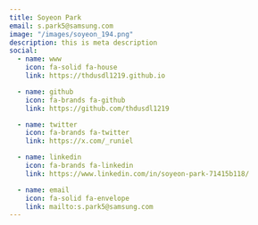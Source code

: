 ```yaml
---
title: Soyeon Park
email: s.park5@samsung.com
image: "/images/soyeon_194.png"
description: this is meta description
social:
  - name: www
    icon: fa-solid fa-house
    link: https://thdusdl1219.github.io

  - name: github
    icon: fa-brands fa-github
    link: https://github.com/thdusdl1219

  - name: twitter
    icon: fa-brands fa-twitter
    link: https://x.com/_runiel

  - name: linkedin
    icon: fa-brands fa-linkedin
    link: https://www.linkedin.com/in/soyeon-park-71415b118/

  - name: email
    icon: fa-solid fa-envelope
    link: mailto:s.park5@samsung.com
---
```



